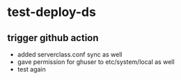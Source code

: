 # test-deploy-ds
## trigger github action

- added serverclass.conf sync as well
- gave permission for ghuser to etc/system/local as well
- test again
